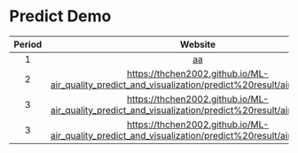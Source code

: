 # Predict Demo  
| Period | Website |
|:------:|:-------:|
|1| <a href = "https://thchen2002.github.io/ML-air_quality_predict_and_visualization/predict%20result/airquality1.html" target="_blank"> aa</a>|
|2| <https://thchen2002.github.io/ML-air_quality_predict_and_visualization/predict%20result/airquality2.html> |
|3| <https://thchen2002.github.io/ML-air_quality_predict_and_visualization/predict%20result/airquality3.html> |
|3| <https://thchen2002.github.io/ML-air_quality_predict_and_visualization/predict%20result/airquality4.html> |
